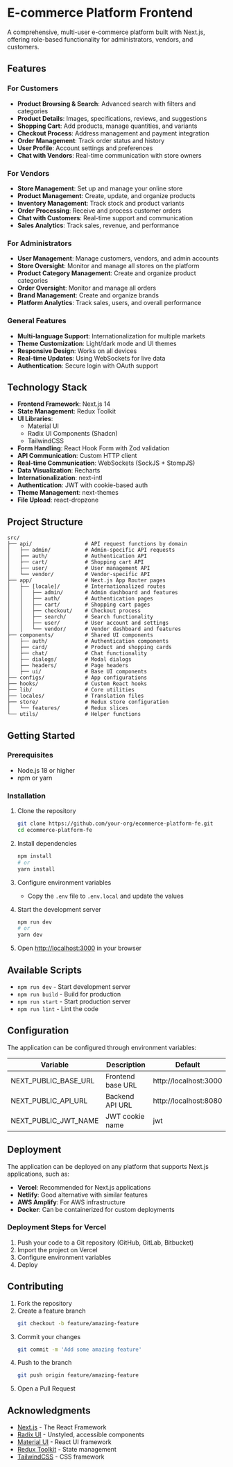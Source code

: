 # E-commerce Platform Frontend

A comprehensive, multi-user e-commerce platform built with Next.js, offering role-based functionality for administrators, vendors, and customers.

## Features

### For Customers
- **Product Browsing & Search**: Advanced search with filters and categories
- **Product Details**: Images, specifications, reviews, and suggestions
- **Shopping Cart**: Add products, manage quantities, and variants
- **Checkout Process**: Address management and payment integration
- **Order Management**: Track order status and history
- **User Profile**: Account settings and preferences
- **Chat with Vendors**: Real-time communication with store owners

### For Vendors
- **Store Management**: Set up and manage your online store
- **Product Management**: Create, update, and organize products
- **Inventory Management**: Track stock and product variants
- **Order Processing**: Receive and process customer orders
- **Chat with Customers**: Real-time support and communication
- **Sales Analytics**: Track sales, revenue, and performance

### For Administrators
- **User Management**: Manage customers, vendors, and admin accounts
- **Store Oversight**: Monitor and manage all stores on the platform
- **Product Category Management**: Create and organize product categories
- **Order Oversight**: Monitor and manage all orders
- **Brand Management**: Create and organize brands
- **Platform Analytics**: Track sales, users, and overall performance

### General Features
- **Multi-language Support**: Internationalization for multiple markets
- **Theme Customization**: Light/dark mode and UI themes
- **Responsive Design**: Works on all devices
- **Real-time Updates**: Using WebSockets for live data
- **Authentication**: Secure login with OAuth support

## Technology Stack

- **Frontend Framework**: Next.js 14
- **State Management**: Redux Toolkit
- **UI Libraries**:
  - Material UI
  - Radix UI Components (Shadcn)
  - TailwindCSS
- **Form Handling**: React Hook Form with Zod validation
- **API Communication**: Custom HTTP client
- **Real-time Communication**: WebSockets (SockJS + StompJS)
- **Data Visualization**: Recharts
- **Internationalization**: next-intl
- **Authentication**: JWT with cookie-based auth
- **Theme Management**: next-themes
- **File Upload**: react-dropzone

## Project Structure

```
src/
├── api/                 # API request functions by domain
│   ├── admin/           # Admin-specific API requests
│   ├── auth/            # Authentication API
│   ├── cart/            # Shopping cart API
│   ├── user/            # User management API
│   └── vendor/          # Vendor-specific API
├── app/                 # Next.js App Router pages
│   ├── [locale]/        # Internationalized routes
│   │   ├── admin/       # Admin dashboard and features
│   │   ├── auth/        # Authentication pages
│   │   ├── cart/        # Shopping cart pages
│   │   ├── checkout/    # Checkout process
│   │   ├── search/      # Search functionality
│   │   ├── user/        # User account and settings
│   │   └── vendor/      # Vendor dashboard and features
├── components/          # Shared UI components
│   ├── auth/            # Authentication components
│   ├── card/            # Product and shopping cards
│   ├── chat/            # Chat functionality
│   ├── dialogs/         # Modal dialogs
│   ├── headers/         # Page headers
│   ├── ui/              # Base UI components
├── configs/             # App configurations
├── hooks/               # Custom React hooks
├── lib/                 # Core utilities
├── locales/             # Translation files
├── store/               # Redux store configuration
│   └── features/        # Redux slices
└── utils/               # Helper functions
```

## Getting Started

### Prerequisites

- Node.js 18 or higher
- npm or yarn

### Installation

1. Clone the repository
   ```bash
   git clone https://github.com/your-org/ecommerce-platform-fe.git
   cd ecommerce-platform-fe
   ```

2. Install dependencies
   ```bash
   npm install
   # or
   yarn install
   ```

3. Configure environment variables
   - Copy the `.env` file to `.env.local` and update the values

4. Start the development server
   ```bash
   npm run dev
   # or
   yarn dev
   ```

5. Open [http://localhost:3000](http://localhost:3000) in your browser

## Available Scripts

- `npm run dev` - Start development server
- `npm run build` - Build for production
- `npm run start` - Start production server
- `npm run lint` - Lint the code

## Configuration

The application can be configured through environment variables:

| Variable | Description | Default |
|----------|-------------|---------|
| NEXT_PUBLIC_BASE_URL | Frontend base URL | http://localhost:3000 |
| NEXT_PUBLIC_API_URL | Backend API URL | http://localhost:8080 |
| NEXT_PUBLIC_JWT_NAME | JWT cookie name | jwt |

## Deployment

The application can be deployed on any platform that supports Next.js applications, such as:

- **Vercel**: Recommended for Next.js applications
- **Netlify**: Good alternative with similar features
- **AWS Amplify**: For AWS infrastructure
- **Docker**: Can be containerized for custom deployments

### Deployment Steps for Vercel

1. Push your code to a Git repository (GitHub, GitLab, Bitbucket)
2. Import the project on Vercel
3. Configure environment variables
4. Deploy

## Contributing

1. Fork the repository
2. Create a feature branch
   ```bash
   git checkout -b feature/amazing-feature
   ```
3. Commit your changes
   ```bash
   git commit -m 'Add some amazing feature'
   ```
4. Push to the branch
   ```bash
   git push origin feature/amazing-feature
   ```
5. Open a Pull Request

## Acknowledgments

- [Next.js](https://nextjs.org/) - The React Framework
- [Radix UI](https://www.radix-ui.com/) - Unstyled, accessible components
- [Material UI](https://mui.com/) - React UI framework
- [Redux Toolkit](https://redux-toolkit.js.org/) - State management
- [TailwindCSS](https://tailwindcss.com/) - CSS framework
